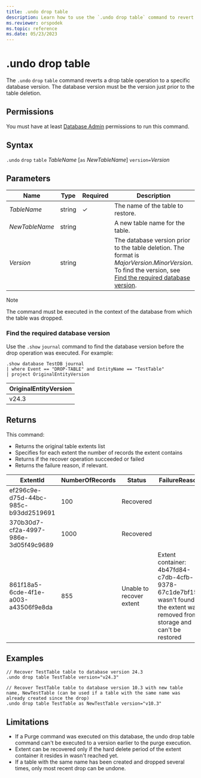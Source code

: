 ```yaml
---
title: .undo drop table
description: Learn how to use the `.undo drop table` command to revert a drop table operation to a specific database version.
ms.reviewer: orspodek
ms.topic: reference
ms.date: 05/23/2023
---
```

# .undo drop table

The `.undo` `drop` `table` command reverts a drop table operation to a specific database version. The database version must be the version just prior to the table deletion.

## Permissions

You must have at least [Database Admin](../management/access-control/role-based-access-control.md) permissions to run this command.

## Syntax

`.undo` `drop` `table` *TableName* [`as` *NewTableName*] `version=`*Version*

## Parameters

|Name|Type|Required|Description|
|--|--|--|--|
|*TableName*|string|&check;|The name of the table to restore.|
|*NewTableName*|string||A new table name for the table.|
|*Version*|string||The database version prior to the table deletion. The format is *MajorVersion*.*MinorVersion*. To find the version, see [Find the required database version](#find-the-required-database-version).|

> [!NOTE]
> The command must be executed in the context of the database from which the table was dropped.

### Find the required database version

Use the `.show` `journal` command to find the database version before the drop operation was executed. For example:

```kusto
.show database TestDB journal
| where Event == "DROP-TABLE" and EntityName == "TestTable"
| project OriginalEntityVersion 
```

| OriginalEntityVersion |
|-----------------------|
| v24.3                 |

## Returns

This command:

* Returns the original table extents list
* Specifies for each extent the number of records the extent contains
* Returns if the recover operation succeeded or failed
* Returns the failure reason, if relevant.

| ExtentId                             | NumberOfRecords | Status                   | FailureReason                                                                                                                  |
|--------------------------------------|-----------------|--------------------------|--------------------------------------------------------------------------------------------------------------------------------|
| ef296c9e-d75d-44bc-985c-b93dd2519691 | 100             | Recovered                |
| 370b30d7-cf2a-4997-986e-3d05f49c9689 | 1000            | Recovered                |
| 861f18a5-6cde-4f1e-a003-a43506f9e8da | 855             | Unable to recover extent | Extent container: 4b47fd84-c7db-4cfb-9378-67c1de7bf154 wasn't found, the extent was removed from storage and can't be restored |

## Examples

```kusto
// Recover TestTable table to database version 24.3
.undo drop table TestTable version="v24.3"
```

```kusto
// Recover TestTable table to database version 10.3 with new table name, NewTestTable (can be used if a table with the same name was already created since the drop)  
.undo drop table TestTable as NewTestTable version="v10.3"
```

## Limitations

* If a Purge command was executed on this database, the undo drop table command can't be executed to a version earlier to the purge execution.
* Extent can be recovered only if the hard delete period of the extent container it resides in wasn't reached yet.
* If a table with the same name has been created and dropped several times, only most recent drop can be undone.

